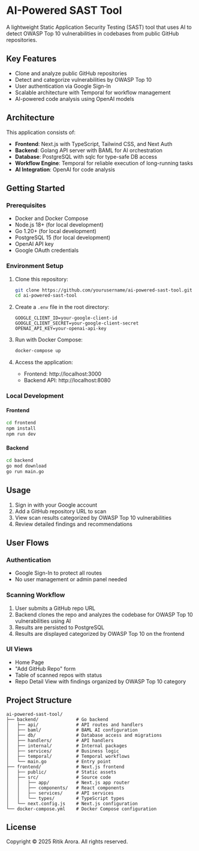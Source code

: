 # AI-Powered SAST Tool

A lightweight Static Application Security Testing (SAST) tool that uses AI to detect OWASP Top 10 vulnerabilities in codebases from public GitHub repositories.

## Key Features

- Clone and analyze public GitHub repositories
- Detect and categorize vulnerabilities by OWASP Top 10
- User authentication via Google Sign-In
- Scalable architecture with Temporal for workflow management
- AI-powered code analysis using OpenAI models

## Architecture

This application consists of:

- **Frontend**: Next.js with TypeScript, Tailwind CSS, and Next Auth
- **Backend**: Golang API server with BAML for AI orchestration
- **Database**: PostgreSQL with sqlc for type-safe DB access
- **Workflow Engine**: Temporal for reliable execution of long-running tasks
- **AI Integration**: OpenAI for code analysis

## Getting Started

### Prerequisites

- Docker and Docker Compose
- Node.js 18+ (for local development)
- Go 1.20+ (for local development)
- PostgreSQL 15 (for local development)
- OpenAI API key
- Google OAuth credentials

### Environment Setup

1. Clone this repository:

   ```bash
   git clone https://github.com/yourusername/ai-powered-sast-tool.git
   cd ai-powered-sast-tool
   ```

2. Create a `.env` file in the root directory:

   ```
   GOOGLE_CLIENT_ID=your-google-client-id
   GOOGLE_CLIENT_SECRET=your-google-client-secret
   OPENAI_API_KEY=your-openai-api-key
   ```

3. Run with Docker Compose:

   ```bash
   docker-compose up
   ```

4. Access the application:
   - Frontend: http://localhost:3000
   - Backend API: http://localhost:8080

### Local Development

#### Frontend

```bash
cd frontend
npm install
npm run dev
```

#### Backend

```bash
cd backend
go mod download
go run main.go
```

## Usage

1. Sign in with your Google account
2. Add a GitHub repository URL to scan
3. View scan results categorized by OWASP Top 10 vulnerabilities
4. Review detailed findings and recommendations

## User Flows

### Authentication

- Google Sign-In to protect all routes
- No user management or admin panel needed

### Scanning Workflow

1. User submits a GitHub repo URL
2. Backend clones the repo and analyzes the codebase for OWASP Top 10 vulnerabilities using AI
3. Results are persisted to PostgreSQL
4. Results are displayed categorized by OWASP Top 10 on the frontend

### UI Views

- Home Page
- "Add GitHub Repo" form
- Table of scanned repos with status
- Repo Detail View with findings organized by OWASP Top 10 category

## Project Structure

```
ai-powered-sast-tool/
├── backend/              # Go backend
│   ├── api/              # API routes and handlers
│   ├── baml/             # BAML AI configuration
│   ├── db/               # Database access and migrations
│   ├── handlers/         # API handlers
│   ├── internal/         # Internal packages
│   ├── services/         # Business logic
│   ├── temporal/         # Temporal workflows
│   └── main.go           # Entry point
├── frontend/             # Next.js frontend
│   ├── public/           # Static assets
│   ├── src/              # Source code
│   │   ├── app/          # Next.js app router
│   │   ├── components/   # React components
│   │   ├── services/     # API services
│   │   └── types/        # TypeScript types
│   └── next.config.js    # Next.js configuration
└── docker-compose.yml    # Docker Compose configuration
```

## License

Copyright © 2025 Ritik Arora. All rights reserved.
